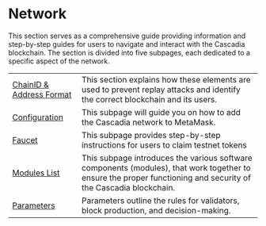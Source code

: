 # Network

This section serves as a comprehensive guide providing information and step-by-step guides for users to navigate and interact with the Cascadia blockchain. The section is divided into five subpages, each dedicated to a specific aspect of the network.

|                                                                                                    |                                                                                                                                                                 |
| -------------------------------------------------------------------------------------------------- | --------------------------------------------------------------------------------------------------------------------------------------------------------------- |
| [ChainID & Address Format](https://cascadia.gitbook.io/gitbook/network/chainid-and-address-format) | This section explains how these elements are used to prevent replay attacks and identify the correct blockchain and its users.                                  |
| [Configuration](https://cascadia.gitbook.io/gitbook/network/configuration)                         | This subpage will guide you on how to add the Cascadia network to MetaMask.                                                                                     |
| [Faucet](https://cascadia.gitbook.io/gitbook/network/faucet)                                       | This subpage provides step-by-step instructions for users to claim testnet tokens                                                                               |
| [Modules List](https://cascadia.gitbook.io/gitbook/network/modules-list)                           | This subpage introduces the various software components (modules), that work together to ensure the proper functioning and security of the Cascadia blockchain. |
| [Parameters](https://cascadia.gitbook.io/gitbook/network/parameters)                               | Parameters outline the rules for validators, block production, and decision-making.                                                                             |
